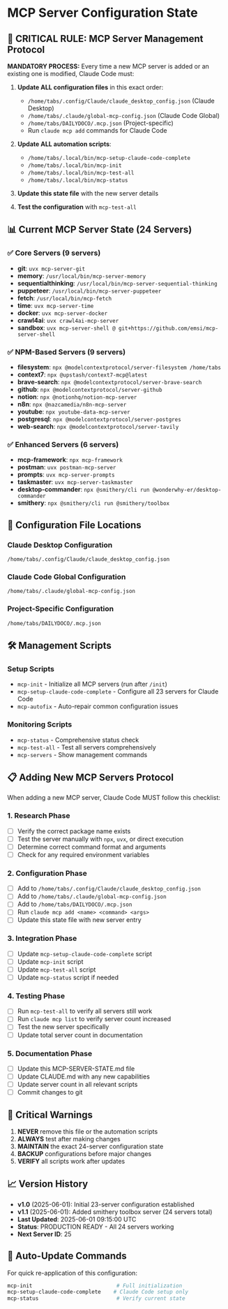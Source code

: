 # MCP Server Configuration State

## 🎯 CRITICAL RULE: MCP Server Management Protocol

**MANDATORY PROCESS:** Every time a new MCP server is added or an existing one is modified, Claude Code must:

1. **Update ALL configuration files** in this exact order:
   - `/home/tabs/.config/Claude/claude_desktop_config.json` (Claude Desktop)
   - `/home/tabs/.claude/global-mcp-config.json` (Claude Code Global)
   - `/home/tabs/DAILYDOCO/.mcp.json` (Project-specific)
   - Run `claude mcp add` commands for Claude Code

2. **Update ALL automation scripts**:
   - `/home/tabs/.local/bin/mcp-setup-claude-code-complete`
   - `/home/tabs/.local/bin/mcp-init`
   - `/home/tabs/.local/bin/mcp-test-all`
   - `/home/tabs/.local/bin/mcp-status`

3. **Update this state file** with the new server details

4. **Test the configuration** with `mcp-test-all`

## 📊 Current MCP Server State (24 Servers)

### ✅ Core Servers (9 servers)
- **git**: `uvx mcp-server-git` 
- **memory**: `/usr/local/bin/mcp-server-memory`
- **sequentialthinking**: `/usr/local/bin/mcp-server-sequential-thinking`
- **puppeteer**: `/usr/local/bin/mcp-server-puppeteer`
- **fetch**: `/usr/local/bin/mcp-fetch`
- **time**: `uvx mcp-server-time`
- **docker**: `uvx mcp-server-docker`
- **crawl4ai**: `uvx crawl4ai-mcp-server`
- **sandbox**: `uvx mcp-server-shell @ git+https://github.com/emsi/mcp-server-shell`

### ✅ NPM-Based Servers (9 servers)
- **filesystem**: `npx @modelcontextprotocol/server-filesystem /home/tabs`
- **context7**: `npx @upstash/context7-mcp@latest`
- **brave-search**: `npx @modelcontextprotocol/server-brave-search`
- **github**: `npx @modelcontextprotocol/server-github`
- **notion**: `npx @notionhq/notion-mcp-server`
- **n8n**: `npx @nazcamedia/n8n-mcp-server`
- **youtube**: `npx youtube-data-mcp-server`
- **postgresql**: `npx @modelcontextprotocol/server-postgres`
- **web-search**: `npx @modelcontextprotocol/server-tavily`

### ✅ Enhanced Servers (6 servers)
- **mcp-framework**: `npx mcp-framework`
- **postman**: `uvx postman-mcp-server`
- **prompts**: `uvx mcp-server-prompts`
- **taskmaster**: `uvx mcp-server-taskmaster`
- **desktop-commander**: `npx @smithery/cli run @wonderwhy-er/desktop-commander`
- **smithery**: `npx @smithery/cli run @smithery/toolbox`

## 🔧 Configuration File Locations

### Claude Desktop Configuration
```
/home/tabs/.config/Claude/claude_desktop_config.json
```

### Claude Code Global Configuration  
```
/home/tabs/.claude/global-mcp-config.json
```

### Project-Specific Configuration
```
/home/tabs/DAILYDOCO/.mcp.json
```

## 🛠️ Management Scripts

### Setup Scripts
- `mcp-init` - Initialize all MCP servers (run after `/init`)
- `mcp-setup-claude-code-complete` - Configure all 23 servers for Claude Code
- `mcp-autofix` - Auto-repair common configuration issues

### Monitoring Scripts
- `mcp-status` - Comprehensive status check
- `mcp-test-all` - Test all servers comprehensively
- `mcp-servers` - Show management commands

## 📋 Adding New MCP Servers Protocol

When adding a new MCP server, Claude Code MUST follow this checklist:

### 1. Research Phase
- [ ] Verify the correct package name exists
- [ ] Test the server manually with `npx`, `uvx`, or direct execution
- [ ] Determine correct command format and arguments
- [ ] Check for any required environment variables

### 2. Configuration Phase
- [ ] Add to `/home/tabs/.config/Claude/claude_desktop_config.json`
- [ ] Add to `/home/tabs/.claude/global-mcp-config.json`  
- [ ] Add to `/home/tabs/DAILYDOCO/.mcp.json`
- [ ] Run `claude mcp add <name> <command> <args>`
- [ ] Update this state file with new server entry

### 3. Integration Phase
- [ ] Update `mcp-setup-claude-code-complete` script
- [ ] Update `mcp-init` script 
- [ ] Update `mcp-test-all` script
- [ ] Update `mcp-status` script if needed

### 4. Testing Phase
- [ ] Run `mcp-test-all` to verify all servers still work
- [ ] Run `claude mcp list` to verify server count increased
- [ ] Test the new server specifically
- [ ] Update total server count in documentation

### 5. Documentation Phase
- [ ] Update this MCP-SERVER-STATE.md file
- [ ] Update CLAUDE.md with any new capabilities
- [ ] Update server count in all relevant scripts
- [ ] Commit changes to git

## 🚨 Critical Warnings

1. **NEVER** remove this file or the automation scripts
2. **ALWAYS** test after making changes
3. **MAINTAIN** the exact 24-server configuration state
4. **BACKUP** configurations before major changes
5. **VERIFY** all scripts work after updates

## 📈 Version History

- **v1.0** (2025-06-01): Initial 23-server configuration established  
- **v1.1** (2025-06-01): Added smithery toolbox server (24 servers total)
- **Last Updated**: 2025-06-01 09:15:00 UTC
- **Status**: PRODUCTION READY - All 24 servers working
- **Next Server ID**: 25

## 🔄 Auto-Update Commands

For quick re-application of this configuration:
```bash
mcp-init                           # Full initialization
mcp-setup-claude-code-complete    # Claude Code setup only  
mcp-status                         # Verify current state
```